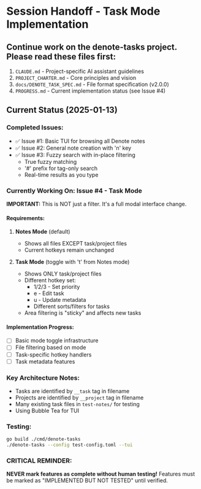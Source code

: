 # Session Handoff - Task Mode Implementation

## Continue work on the denote-tasks project. Please read these files first:

1. `CLAUDE.md` - Project-specific AI assistant guidelines
2. `PROJECT_CHARTER.md` - Core principles and vision
3. `docs/DENOTE_TASK_SPEC.md` - File format specification (v2.0.0)
4. `PROGRESS.md` - Current implementation status (see Issue #4)

## Current Status (2025-01-13)

### Completed Issues:
- ✅ Issue #1: Basic TUI for browsing all Denote notes
- ✅ Issue #2: General note creation with 'n' key
- ✅ Issue #3: Fuzzy search with in-place filtering
  - True fuzzy matching
  - '#' prefix for tag-only search
  - Real-time results as you type

### Currently Working On: Issue #4 - Task Mode

**IMPORTANT:** This is NOT just a filter. It's a full modal interface change.

#### Requirements:
1. **Notes Mode** (default)
   - Shows all files EXCEPT task/project files
   - Current hotkeys remain unchanged

2. **Task Mode** (toggle with 't' from Notes mode)
   - Shows ONLY task/project files
   - Different hotkey set:
     - 1/2/3 - Set priority
     - e - Edit task
     - u - Update metadata
     - Different sorts/filters for tasks
   - Area filtering is "sticky" and affects new tasks

#### Implementation Progress:
- [ ] Basic mode toggle infrastructure
- [ ] File filtering based on mode
- [ ] Task-specific hotkey handlers
- [ ] Task metadata features

### Key Architecture Notes:
- Tasks are identified by `__task` tag in filename
- Projects are identified by `__project` tag in filename
- Many existing task files in `test-notes/` for testing
- Using Bubble Tea for TUI

### Testing:
```bash
go build ./cmd/denote-tasks
./denote-tasks --config test-config.toml --tui
```

### CRITICAL REMINDER:
**NEVER mark features as complete without human testing!**
Features must be marked as "IMPLEMENTED BUT NOT TESTED" until verified.